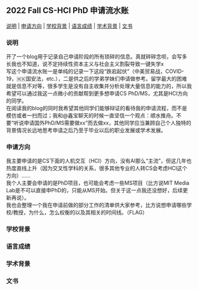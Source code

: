 <h2 id="title">2022 Fall CS-HCI PhD 申请流水账</h2>

<p><a href="#Description">说明</a> |
<a href="#Major">申请方向</a> |
<a href="#Background">学校背景</a> |
<a href="#GRE">语言成绩</a> |
<a href="#Academic-Background">学术背景</a> |
<a href="#Application-Essay">文书</a></p>

<h3 id="Description">说明</h2>

开了一个blog用于记录自己申请阶段的所有琐碎的信息。真就碎碎念呗，会写多长我也不知道，说不定持续性资本主义与社会主义割裂导致一键失学x<br />
写这个申请流水账一是单纯的记录一下这段“跌宕起伏”（中美贸易战，COVID-19，🇭🇰国安法，etc.），二是供之后的学弟学妹们申请做参考。留学最大的困难就是信息不对等，很多学生是没有自主收集并分析处理大量信息的能力的，所以我希望可以通过我这一点微小的贡献帮到更多想申请CS PhD/MS，尤其是HCI方向的同学。<br />
在阅读我的blog的同时我希望其他同学们能够辩证的看待我的申请流程，而不是模仿或者一扫而过；我和@鑫宝聊天的时候一直坚信一个观点：顺水推舟。不要“听说申请国外PhD/MS需要做xx”而去做xx，其他同学应当兼顾自己个人独特的背景情况长远地思考申请之后乃至于毕业以后的职业发展或学术发展。<br />

<h3 id="Major">申请方向</h2>

我主要申请的是CS下面的人机交互（HCI）方向，没有AI那么“主流”，但这几年也热度直线上升（因为交叉性学科的关系，很多其他专业的人转CS会考虑HCI这个方向）……<br />
我个人主要会申请的是PhD项目，也可能会考虑一些MS项目（比方说MIT Media Lab是不可以直接申PhD的，只能从MS开始。但关于这一点我还没想好，后续更新再说）。<br />
我也会整理一个我在申请前做的部分工作的清单供大家参考，比方说想申请哪些学校/教授，为什么，怎么权衡的以及其相关的时间线。（FLAG）<br />

<h3 id="Background">学校背景</h2>

<h3 id="GRE">语言成绩</h2>

<h3 id="Academic-Background">学术背景</h2>

<h3 id="Application-Essay">文书</h2>
